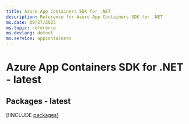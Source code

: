 ```yaml
---
title: Azure App Containers SDK for .NET
description: Reference for Azure App Containers SDK for .NET
ms.date: 08/27/2025
ms.topic: reference
ms.devlang: dotnet
ms.service: appcontainers
---
```

# Azure App Containers SDK for .NET - latest
## Packages - latest
[!INCLUDE [packages](app-containers-index.md)]